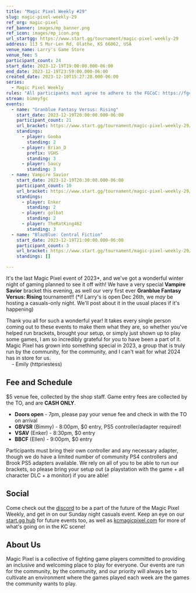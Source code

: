 ```yaml
---
title: "Magic Pixel Weekly #29"
slug: magic-pixel-weekly-29
ref_org: magic-pixel
ref_banner: images/mp_banner.png
ref_icon: images/mp_icon.png
url_startgg: https://www.start.gg/tournament/magic-pixel-weekly-29
address: 113 S Mur-Len Rd, Olathe, KS 66062, USA
venue_name: Larry's Game Store
venue_fee: 5
participant_count: 24
start_date: 2023-12-19T19:00:00.000-06:00
end_date: 2023-12-19T23:59:00.000-06:00
created_date: 2023-12-10T15:27:28.000-06:00
series:
  - Magic Pixel Weekly
rules: "All participants must agree to adhere to the FGCoC: https://fgcoc.com/"
stream: bimmyfgc
events:
  - name: "Granblue Fantasy Versus: Rising"
    start_date: 2023-12-19T20:00:00.000-06:00
    participant_count: 21
    url_bracket: https://www.start.gg/tournament/magic-pixel-weekly-29/events/granblue-fantasy-versus-rising/brackets/1533638/2306313
    standings:
      - player: Gooba
        standing: 2
      - player: Brian_D
        prefix: VGHS
        standing: 3
      - player: Saucy
        standing: 3
  - name: Vampire Savior
    start_date: 2023-12-19T20:30:00.000-06:00
    participant_count: 10
    url_bracket: https://www.start.gg/tournament/magic-pixel-weekly-29/events/vampire-savior/brackets/1533635/2306310
    standings:
      - player: Enker
        standing: 2
      - player: golbat
        standing: 2
      - player: TheRatKing462
        standing: 3
  - name: "BlazBlue: Central Fiction"
    start_date: 2023-12-19T21:00:00.000-06:00
    participant_count: 3
    url_bracket: https://www.start.gg/tournament/magic-pixel-weekly-29/events/blazblue-central-fiction/brackets/1533633/2306308
    standings: []

---
```


It's the last Magic Pixel event of 2023*, and we've got a wonderful winter night of gaming planned to see it off with! We have a very special **Vampire Savior** bracket this evening, as well our very first ever **Granblue Fantasy Versus: Rising** tournament!! (\*if Larry's is open Dec 26th, we _may_ be hosting a casuals-only night. We'll post about it in the usual places if it's happening)

Thank you all for such a wonderful year! It takes every single person coming out to these events to make them what they are, so whether you've helped run brackets, brought your setup, or simply just shown up to play some games, I am so incredibly grateful for you to have been a part of it. Magic Pixel has grown into something special in 2023, a group that is truly run by the community, for the community, and I can't wait for what 2024 has in store for us.  
&nbsp;&nbsp;&nbsp;&nbsp;\- Emily (httpriestess)

<!-- As always, in addition to the brackets posted below, casuals are welcome for any game all night as long as setups are available, so please bring your favorite game out! --> 

## Fee and Schedule
$5 venue fee, collected by the shop staff. Game entry fees are collected by the TO, and are **CASH ONLY**. 

- **Doors open** - 7pm, please pay your venue fee and check in with the TO on arrival
- **GBVSR** (Bimmy) - 8:00pm, $0 entry, PS5 controller/adapter required!
- **VSAV** (Enker) - 8:30pm, $0 entry 
- **BBCF** (Ellen) - 9:00pm, $0 entry

Participants must bring their own controller and any necessary adapter, though we do have a limited number of community PS4 controllers and Brook PS5 adapters available. We rely on all of you to be able to run our brackets, so please bring your setup out (a playstation with the game + all character DLC + a monitor) if you are able!  

## Social
Come check out the [discord](https://discord.gg/jkmn6CVrrQ) to be a part of the future of the Magic Pixel Weekly, and get in on our Sunday night casuals event. Keep an eye on our [start.gg hub](https://www.start.gg/hub/magic-pixel) for future events too, as well as [kcmagicpixel.com](https://kcmagicpixel.com) for more of what's going on in the KC scene!

## About Us

Magic Pixel is a collective of fighting game players committed to providing an inclusive and welcoming place to play for everyone. Our events are run for the community, by the community, and our priority will always be to cultivate an environment where the games played each week are the games the community wants to play.
  